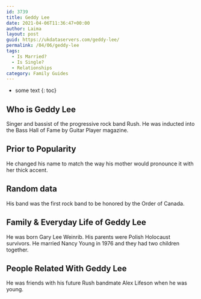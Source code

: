 ```yaml
---
id: 3739
title: Geddy Lee
date: 2021-04-06T11:36:47+00:00
author: Laima
layout: post
guid: https://ukdataservers.com/geddy-lee/
permalink: /04/06/geddy-lee
tags:
  - Is Married?
  - Is Single?
  - Relationships
category: Family Guides
---
```


* some text
{: toc}


## Who is Geddy Lee
                  
                  
                  
Singer and bassist of the progressive rock band Rush. He was inducted into the Bass Hall of Fame by Guitar Player magazine.
                  
              
            
              
            
                
                
                
## Prior to Popularity
                  
                  
                  
He changed his name to match the way his mother would pronounce it with her thick accent.
                  
              
            
              
            
                
                
                
## Random data
                  
                  
                  
His band was the first rock band to be honored by the Order of Canada.
                  
              
            
              
            
                
                
                
## Family & Everyday Life of Geddy Lee
                  
                  
                  
He was born Gary Lee Weinrib. His parents were Polish Holocaust survivors. He married Nancy Young in 1976 and they had two children together.
                  
              
            
              
            
                
                
                
## People Related With Geddy Lee
                  
                  
                  
He was friends with his future Rush bandmate Alex Lifeson when he was young. 
                  
              
            
              
            
                
              
            
              
              
            
            
              
            
          
          
          